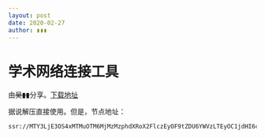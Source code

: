 ```yaml
---
layout: post
date: 2020-02-27
author: ▮▮▮
---
```


# 学术网络连接工具

由~~吴▮▮~~分享。[下载地址](/assets/ShadowsocksR-4.7.0.7z)

据说解压直接使用。但是，节点地址：

``` link
ssr://MTY3LjE3OS4xMTMuOTM6MjMzMzphdXRoX2FlczEyOF9tZDU6YWVzLTEyOC1jdHI6cGxhaW46Wkc5MVlpNXBidy8_b2Jmc3BhcmFtPSZyZW1hcmtzPVRVRktVMDlWVEE
```
